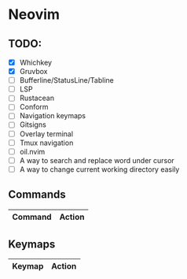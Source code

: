 # Neovim

## TODO:

- [x] Whichkey
- [x] Gruvbox
- [ ] Bufferline/StatusLine/Tabline
- [ ] LSP
- [ ] Rustacean
- [ ] Conform
- [ ] Navigation keymaps
- [ ] Gitsigns
- [ ] Overlay terminal
- [ ] Tmux navigation
- [ ] oil.nvim
- [ ] A way to search and replace word under cursor
- [ ] A way to change current working directory easily

## Commands

| Command | Action |
| --- | --- |

## Keymaps

| Keymap | Action |
| --- | --- |
